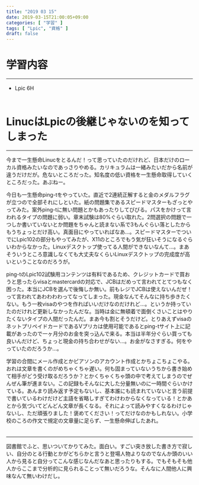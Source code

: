 ```yaml
---
title: "2019 03 15"
date: 2019-03-15T21:00:05+09:00
categories: [ "学習" ]
tags: [ "Lpic", "資格" ]
draft: false
---
```


# 学習内容
---
- Lpic 6H
　  
　  

# LinucはLpicの後継じゃないのを知ってしまった
---
今まで一生懸命Linucをとるんだ！って思っていたのだけれど、日本だけのローカル資格みたいなのであっさりやめる。カリキュラムは一緒みたいだから名前が違うだけだが。危ないところだった。知名度の低い資格を一生懸命取得していくところだった。あぶねー。

今日も一生懸命ping-tをやっていた。直近で2連続正解すると金のメダルフラグが立つので全部それにしといた。紙の問題集であるスピードマスターもざっとやってみた。案外ping-tに無い問題とかもあったりしてびびる。パスをかけって言われるタイプの問題に弱い。章末試験は80%ぐらい取れた。2問選択の問題で一つしか書いていないとか問題をちゃんと読まない系で3もんぐらい落としたからもうちょっとだけ高い。真面目にやっていればなあ…。スピードマスターでついでにLpic102の部分もやってみたが、X11のところでもう気が狂いそうになるぐらいわからなかった。Linuxデスクトップ使ってる人間ができないなんて…。まあそういうところ意識しなくても大丈夫なくらいLinuxデスクトップの完成度が高いということなのだろうが。

ping-tのLpic102試験用コンテンツは有料であるため、クレジットカードで買おうと思ったらvisaとmastercardの対応で、JCBはだめって言われてとてつもなく困った。本当にJCBを選んで後悔しか無い。前もレジでJCBは使えないんだぜ！って言われてあわわわわってなってしまった。現金なんてそんなに持ち歩きたくない。もう一枚visaのやつを作ればいいだけなのだけれど…。というか持っていたのだけれど更新しなかったんだな。当時は金に無頓着で面倒くさいことはやりたくないタイプの人間だったんだ。まあ今も割とそうだけど。とりあえずvisaのネットプリペイドカードであるVプリカは使用可能であるとping-tサイト上に記載があったので一ヶ月分のお金を突っ込んで来る。本当は半年分ぐらい買っても良いんだけど、ちょっと現金の持ち合わせがない…。お金がなさすぎる。何をやっていたのだろうか…。

学習の合間にメール作成とかピアソンのアカウント作成とかちょこちょこやる。おれは文章を書くのがめちゃくちゃ遅い。何も固まっていないうちから書き始めて相手がどう受け取るだろうか？とかくちゃくちゃ頭の中で考えてしまうのでぜんぜん筆が進まない。この記録もそんなに大した分量無いのに一時間ぐらいかけている。あんまり読み返す予定もないし、基本誰にも読まれていないと言う前提で書いているわけだけど主語を省略しすぎてわけわからなくなっている！とかあとから気づいてどんどん文章が長くなる。それによって読みやすくなるわけじゃないし、ただ頑張りました！褒めてください！ってだけなのかもしれない。小学校のころの作文で規定の文章量に足らず、一生懸命伸ばしたあれ。
　  
　  

---

図書館でふと、思いついてかりてみた。面白い。すごい突き放した書き方で寂しい、自分のとる行動とかがどちらかと言うと登場人物よりなのでなんか頭のいい人から見ると自分ってこんな感じなんだなあと思ったりもする。でもそもそも他人からここまで分析的に見られることって無いだろうな。そんなに人間他人に興味なんて無いわけだし。
